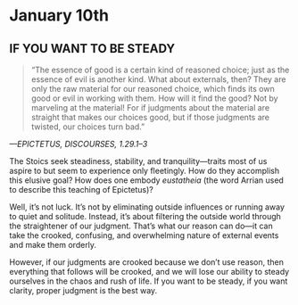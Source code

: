 # January 10th
## IF YOU WANT TO BE STEADY

> “The essence of good is a certain kind of reasoned choice; just as the essence of evil is another kind. What about externals, then? They are only the raw material for our reasoned choice, which finds its own good or evil in working with them. How will it find the good? Not by marveling at the material! For if judgments about the material are straight that makes our choices good, but if those judgments are twisted, our choices turn bad.”

*—EPICTETUS, DISCOURSES, 1.29.1–3*

The Stoics seek steadiness, stability, and tranquility—traits most of us aspire to but seem to experience only fleetingly. How do they accomplish this elusive goal? How does one embody *eustatheia* (the word Arrian used to describe this teaching of Epictetus)?

Well, it’s not luck. It’s not by eliminating outside influences or running away to quiet and solitude. Instead, it’s about filtering the outside world through the straightener of our judgment. That’s what our reason can do—it can take the crooked, confusing, and overwhelming nature of external events and make them orderly.

However, if our judgments are crooked because we don’t use reason, then everything that follows will be crooked, and we will lose our ability to steady ourselves in the chaos and rush of life. If you want to be steady, if you want clarity, proper judgment is the best way.

